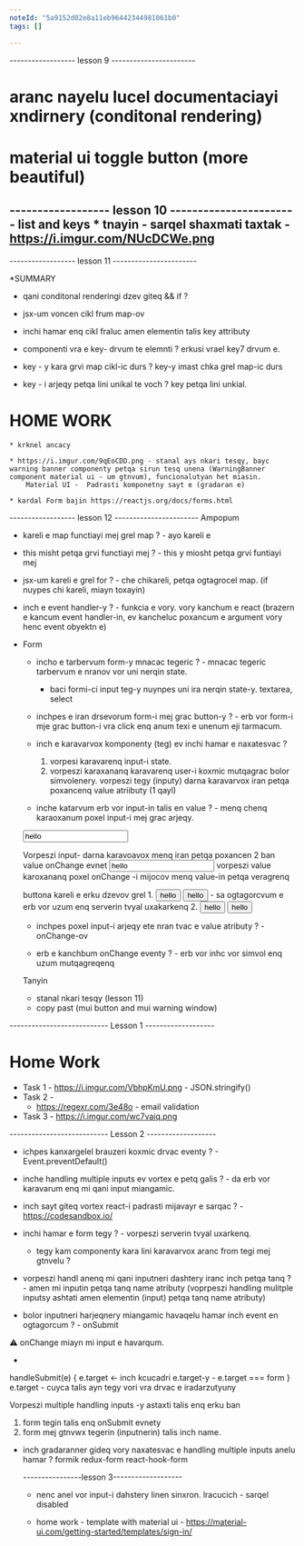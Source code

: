 ```yaml
---
noteId: "5a9152d02e8a11eb96442344981061b0"
tags: []

---
```



------------------ lesson 9 -----------------------
# aranc nayelu lucel documentaciayi xndirnery (conditonal rendering)
# material ui toggle button (more beautiful)



------------------ lesson 10 -----------------------
list and keys
    * tnayin -  sarqel shaxmati taxtak - https://i.imgur.com/NUcDCWe.png
---------------------------

 ------------------ lesson 11 -----------------------

*SUMMARY
 * qani conditonal renderingi dzev giteq
    &&
    if
    ?
 * jsx-um voncen cikl frum
    map-ov

 * inchi hamar enq cikl fraluc amen elementin talis key attributy
    
 * componenti vra e key- drvum te elemnti ? 
    erkusi vrael key7 drvum e.

 * key - y kara grvi map cikl-ic durs ?
    key-y imast chka grel map-ic durs

 * key - i arjeqy petqa lini unikal te voch ?
    key petqa lini unkial.



# HOME WORK
    * krknel ancacy 

    * https://i.imgur.com/9qEoCDD.png - stanal ays nkari tesqy, bayc warning banner componenty petqa sirun tesq unena (WarningBanner component material ui - um gtnvum), funcionalutyan het miasin.
        Material UI -  Padrasti komponetny sayt e (gradaran e)

    * kardal Form bajin https://reactjs.org/docs/forms.html




 ------------------ lesson 12 -----------------------
 Ampopum
* kareli e map functiayi mej grel map ? - ayo kareli e
* this misht petqa grvi functiayi mej ? - this y miosht petqa grvi funtiayi mej
* jsx-um kareli e grel for ? - che chikareli, petqa ogtagrocel map. (if nuypes chi kareli, miayn toxayin)
* inch e event handler-y ? - funkcia e vory. vory kanchum e react (brazern e kancum event handler-in, ev kancheluc poxancum e argument vory henc event obyektn e)

 * Form
   * incho e tarbervum form-y mnacac tegeric ? - mnacac tegeric tarbervum e nranov vor uni nerqin state.
      - baci formi-ci input teg-y nuynpes uni ira nerqin state-y.
      textarea, select

   * inchpes e iran drsevorum form-i mej grac button-y ? - erb vor form-i mje grac button-i vra click enq anum texi e unenum eji tarmacum.

   * inch e karavarvox komponenty (teg) ev inchi hamar e naxatesvac ? 
      1. vorpesi karavarenq input-i state.   
      2. vorpeszi karaxananq karavarenq user-i koxmic mutqagrac bolor simvolenery.
         vorpeszi tegy (inputy) darna karavarvox iran petqa poxancenq value atriibuty (1 qayl)
   * inche katarvum erb vor input-in talis en value ? - menq chenq karaoxanum poxel input-i mej grac arjeqy.
   <input type="text" value="hello" />

   Vorpeszi input- darna karavoavox menq iran petqa poxancen 2 ban
      value
      onChange evnet
   <input type="text" value="hello" onChange={handleChange}/>
   vorpeszi value karoxananq poxel onChange -i mijocov menq value-in petqa veragrenq
   

   buttona kareli e erku dzevov grel
      1. 
      <input type="button" value="hello" />
      <input type="submit" value="hello" /> - sa ogtagorcvum e erb vor uzum enq serverin tvyal uxakarkenq
      2. <button>hello</button>
      <button type="submit">hello</button>

   * inchpes poxel input-i arjeqy ete nran tvac e value atributy ? - onChange-ov

   * erb e kanchbum onChange eventy ? - erb vor inhc vor simvol enq uzum  mutqagreqenq


   Tanyin
      * stanal nkari tesqy (lesson 11)
      * copy past (mui button and mui warning window)

   





--------------------------- Lesson 1 -------------------
# Home Work
 * Task 1 - https://i.imgur.com/VbhpKmU.png - JSON.stringify() 
 * Task 2 - 
   * https://regexr.com/3e48o  - email validation
* Task 3 - https://i.imgur.com/wc7vaiq.png



--------------------------- Lesson 2 -------------------

* ichpes kanxargelel brauzeri koxmic drvac eventy ? - Event.preventDefault()

* inche handling multiple inputs ev vortex e petq galis ? - da erb vor karavarum enq mi qani input miangamic.

* inch sayt giteq vortex react-i padrasti mijavayr e sarqac ? - https://codesandbox.io/

* inchi hamar e form tegy ? - vorpeszi serverin tvyal uxarkenq. 
   - tegy kam componenty kara lini karavarvox aranc from tegi mej gtnvelu ?

* vorpeszi handl anenq mi qani inputneri dashtery iranc inch petqa tanq ? - amen mi inputin petqa tanq name atributy (voprpeszi handling mulitple inputsy ashtati amen elementin (input) petqa tanq name atributy)


* bolor inputneri harjeqnery  miangamic havaqelu hamar inch event en ogtagorcum ? - onSubmit

 ⚠ onChange miayn mi input e havarqum.
 

* <form onSubmit={this.handlSubmit}>
handleSubmit(e) {
   e.target <- inch kcucadri e.target-y - e.target === form
}
e.target - cuyca talis ayn tegy vori vra drvac e iradarzutyuny

Vorpeszi multiple handling inputs -y astaxti talis enq erku ban
   1. form tegin talis enq onSubmit evnety
   2. form mej gtnvwx tegerin (inputnerin) talis inch name.

* inch gradaranner gideq vory naxatesvac e handling multiple inputs anelu hamar ?
   formik
   redux-form
   react-hook-form






   ----------------lesson 3-------------------

   * nenc anel vor input-i dahstery linen sinxron.
      lracucich - sarqel disabled

   * home work - template with material ui - https://material-ui.com/getting-started/templates/sign-in/